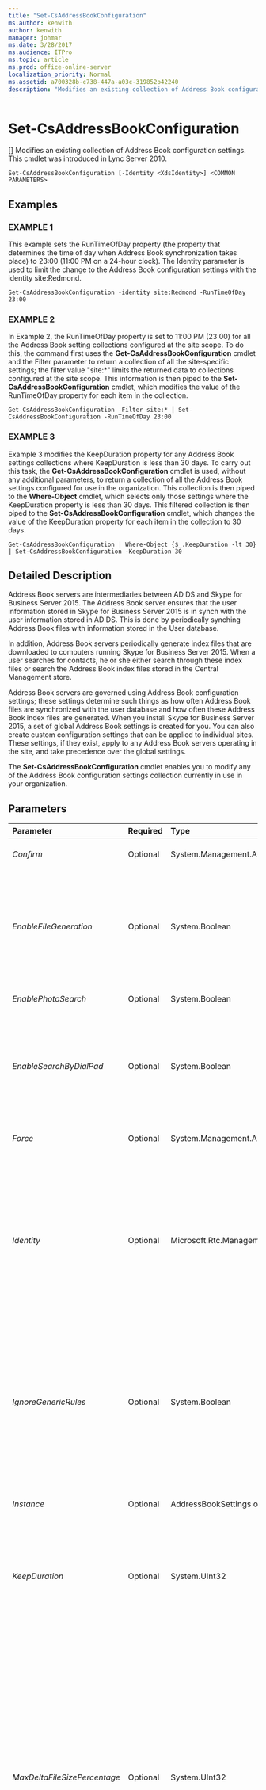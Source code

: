 ```yaml
---
title: "Set-CsAddressBookConfiguration"
ms.author: kenwith
author: kenwith
manager: johmar
ms.date: 3/28/2017
ms.audience: ITPro
ms.topic: article
ms.prod: office-online-server
localization_priority: Normal
ms.assetid: a700328b-c738-447a-a03c-319852b42240
description: "Modifies an existing collection of Address Book configuration settings. This cmdlet was introduced in Lync Server 2010."
---
```


# Set-CsAddressBookConfiguration
[]
Modifies an existing collection of Address Book configuration settings. This cmdlet was introduced in Lync Server 2010.
  
```
Set-CsAddressBookConfiguration [-Identity <XdsIdentity>] <COMMON PARAMETERS>

```

## Examples

### EXAMPLE 1

This example sets the RunTimeOfDay property (the property that determines the time of day when Address Book synchronization takes place) to 23:00 (11:00 PM on a 24-hour clock). The Identity parameter is used to limit the change to the Address Book configuration settings with the identity site:Redmond.
  
```
Set-CsAddressBookConfiguration -identity site:Redmond -RunTimeOfDay 23:00
```

### EXAMPLE 2

In Example 2, the RunTimeOfDay property is set to 11:00 PM (23:00) for all the Address Book setting collections configured at the site scope. To do this, the command first uses the **Get-CsAddressBookConfiguration** cmdlet and the Filter parameter to return a collection of all the site-specific settings; the filter value "site:*" limits the returned data to collections configured at the site scope. This information is then piped to the **Set-CsAddressBookConfiguration** cmdlet, which modifies the value of the RunTimeOfDay property for each item in the collection.
  
```
Get-CsAddressBookConfiguration -Filter site:* | Set-CsAddressBookConfiguration -RunTimeOfDay 23:00
```

### EXAMPLE 3

Example 3 modifies the KeepDuration property for any Address Book settings collections where KeepDuration is less than 30 days. To carry out this task, the **Get-CsAddressBookConfiguration** cmdlet is used, without any additional parameters, to return a collection of all the Address Book settings configured for use in the organization. This collection is then piped to the **Where-Object** cmdlet, which selects only those settings where the KeepDuration property is less than 30 days. This filtered collection is then piped to the **Set-CsAddressBookConfiguration** cmdlet, which changes the value of the KeepDuration property for each item in the collection to 30 days.
  
```
Get-CsAddressBookConfiguration | Where-Object {$_.KeepDuration -lt 30} | Set-CsAddressBookConfiguration -KeepDuration 30
```

## Detailed Description

Address Book servers are intermediaries between AD DS and Skype for Business Server 2015. The Address Book server ensures that the user information stored in Skype for Business Server 2015 is in synch with the user information stored in AD DS. This is done by periodically synching Address Book files with information stored in the User database.
  
In addition, Address Book servers periodically generate index files that are downloaded to computers running Skype for Business Server 2015. When a user searches for contacts, he or she either search through these index files or search the Address Book index files stored in the Central Management store.
  
Address Book servers are governed using Address Book configuration settings; these settings determine such things as how often Address Book files are synchronized with the user database and how often these Address Book index files are generated. When you install Skype for Business Server 2015, a set of global Address Book settings is created for you. You can also create custom configuration settings that can be applied to individual sites. These settings, if they exist, apply to any Address Book servers operating in the site, and take precedence over the global settings. 
  
The **Set-CsAddressBookConfiguration** cmdlet enables you to modify any of the Address Book configuration settings collection currently in use in your organization.
  
## Parameters

|**Parameter**|**Required**|**Type**|**Description**|
|:-----|:-----|:-----|:-----|
| _Confirm_ <br/> |Optional  <br/> |System.Management.Automation.SwitchParameter  <br/> |Prompts you for confirmation before executing the command.  <br/> |
| _EnableFileGeneration_ <br/> |Optional  <br/> |System.Boolean  <br/> |When set to True (the default value) the Address Book server generates Address Book index files that can be downloaded by clients. When set to False, these index files are not generated. That means that client applications will have to use the Address Book Web Query service when searching for contacts.  <br/> |
| _EnablePhotoSearch_ <br/> |Optional  <br/> |System.Boolean  <br/> |When set to True, user photos will be displayed in search results.  <br/> |
| _EnableSearchByDialPad_ <br/> |Optional  <br/> |System.Boolean  <br/> |When set to True, users will be able to search for contacts by using their mobile device keypad. This can be a convenience for mobile users, but has the potential to greatly increase the size of your Address Book database.  <br/> The default value is True ($True).  <br/> |
| _Force_ <br/> |Optional  <br/> |System.Management.Automation.SwitchParameter  <br/> |Suppresses the display of any non-fatal error message that might occur when running the command.  <br/> |
| _Identity_ <br/> |Optional  <br/> |Microsoft.Rtc.Management.Xds.XdsIdentity  <br/> |Unique identifier assigned to the collection of Address Book settings. To refer to the global settings, use this syntax: -Identity global. To refer to a collection configured at the site scope, use syntax similar to this:  `-Identity site:Redmond`. You cannot use wildcard characters when specifying an Identity.  <br/> If this parameter is omitted, then the **Set-CsAddressBookConfiguration** cmdlet will modify the global settings. <br/> |
| _IgnoreGenericRules_ <br/> |Optional  <br/> |System.Boolean  <br/> |Indicates whether or not the Address Book server ignores the generic normalization rules used when parsing phone numbers. Generic rules are the rules that are built into Skype for Business Server 2015. These rules cannot be changed; however, by setting the value of this property to True you can instruct your Address Book servers to ignore these rules and instead use custom rules that you create yourself. The default value is False.  <br/> |
| _Instance_ <br/> |Optional  <br/> |AddressBookSettings object  <br/> |Allows you to pass a reference to an object to the cmdlet rather than set individual parameter values.  <br/> |
| _KeepDuration_ <br/> |Optional  <br/> |System.UInt32  <br/> |Specifies the amount of time (in days) that Address Book servers will keep change files. Change files older than the value of the KeepDuration property will be deleted. The KeepDuration can be set to any integer value between 1 and 90, inclusive. The default value is 30 days.  <br/> |
| _MaxDeltaFileSizePercentage_ <br/> |Optional  <br/> |System.UInt32  <br/> |When changes are made to Active Directory (such as a new user being enabled for Skype for Business Server 2015), the Address Book server typically records these changes in a "delta file," a file consisting only of the updated information; Skype for Business Server 2015 can then download the delta files rather than a complete Address Book file. The MaxDeltaFileSizePercentage property determines how large the delta files can get before they are incorporated into the complete Address Book file. By default, delta files can be as large as 20 percent of the complete Address Book file before a new Address Book file is generated. At that point, clients will download the complete file rather than a delta file.  <br/> MaxDeltaFileSizePercentage must be entered as a percentage value between 1 and 100, inclusive.  <br/> |
| _MaxFileShareThreadCount_ <br/> |Optional  <br/> |System.Int32  <br/> |Specifies the maximum number of system resources that can be used by the Address Book server if there are problems accessing the service file share. The default value is 300.  <br/> |
| _PhotoCacheRefreshInterval_ <br/> |Optional  <br/> |System.TimeSpan  <br/> |PARAMVALUE: TimeSpan  <br/> |
| _RunTimeOfDay_ <br/> |Optional  <br/> |System.DateTime  <br/> |Indicates the time of day when the servers generate new Address Book files. The RunTimeOfDay property is based on a 24-hour clock (hours:minutes:seconds), with 00:00:00 representing midnight and 23:59:00 representing 11:59 P.M..  <br/> The default value is 01:30:00 (1:30 A.M.).  <br/> |
| _SynchronizePollingInterval_ <br/> |Optional  <br/> |System.TimeSpan  <br/> |Indicates how often Address Book servers synchronize their information with the information stored in the User database. The SynchronizePollingInterval can be set to any value between 5 seconds (00:00:05) and 3 hours (03:00:00). The default value is 5 minutes (00:05:00).  <br/> |
| _UseNormalizationRules_ <br/> |Optional  <br/> |System.Boolean  <br/> |Indicates whether Address Book servers should use phone normalization rules when retrieving phone numbers. If set to False, phone numbers will be retrieved as-is, and it will be up to the client application to apply normalization rules when displaying these numbers.  <br/> The default value is True.  <br/> |
| _WhatIf_ <br/> |Optional  <br/> |System.Management.Automation.SwitchParameter  <br/> |Describes what would happen if you executed the command without actually executing the command.  <br/> |
| _BypassDualWrite_ <br/> |Optional  <br/> |System.Boolean  <br/> |PARAMVALUE: $true | $false  <br/> |
   
## Input Types

Microsoft.Rtc.Management.WritableConfig.Settings.AddressBook.AddressBookSettings object. The **Set-CsAddressBookConfiguration** cmdlet accepts pipelined input of Address Book configuration objects.
  
## Return Types

The **Set-CsAddressBookConfiguration** cmdlet does not return a value or object. Instead, the cmdlet configures instances of the Microsoft.Rtc.Management.WritableConfig.Settings.AddressBook.AddressBookSettings object.
  
## See also

#### 

[Get-CsAddressBookConfiguration](get-csaddressbookconfiguration.md)
  
[New-CsAddressBookConfiguration](new-csaddressbookconfiguration.md)
  
[Remove-CsAddressBookConfiguration](remove-csaddressbookconfiguration.md)

